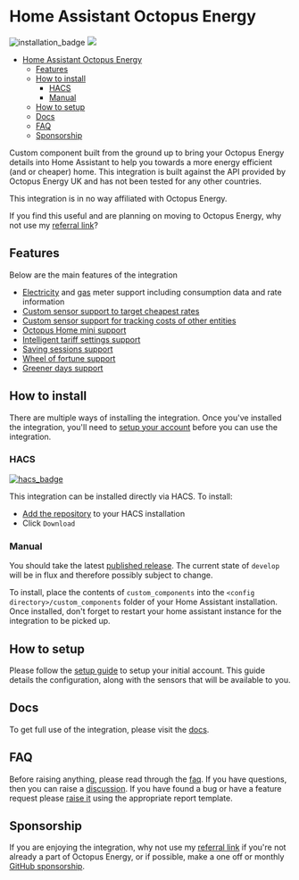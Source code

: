 # Home Assistant Octopus Energy

![installation_badge](https://img.shields.io/badge/dynamic/json?color=41BDF5&logo=home-assistant&label=integration%20usage&suffix=%20installs&cacheSeconds=15600&url=https://analytics.home-assistant.io/custom_integrations.json&query=$.octopus_energy.total) [![](https://img.shields.io/static/v1?label=Sponsor&message=%E2%9D%A4&logo=GitHub&color=%23fe8e86)](https://github.com/sponsors/bottlecapdave)
- [Home Assistant Octopus Energy](#home-assistant-octopus-energy)
  - [Features](#features)
  - [How to install](#how-to-install)
    - [HACS](#hacs)
    - [Manual](#manual)
  - [How to setup](#how-to-setup)
  - [Docs](#docs)
  - [FAQ](#faq)
  - [Sponsorship](#sponsorship)

Custom component built from the ground up to bring your Octopus Energy details into Home Assistant to help you towards a more energy efficient (and or cheaper) home. This integration is built against the API provided by Octopus Energy UK and has not been tested for any other countries. 

This integration is in no way affiliated with Octopus Energy.

If you find this useful and are planning on moving to Octopus Energy, why not use my [referral link](https://share.octopus.energy/gray-jade-372)?

## Features

Below are the main features of the integration

* [Electricity](https://bottlecapdave.github.io/HomeAssistant-OctopusEnergy/entities/electricity/) and [gas](https://bottlecapdave.github.io/HomeAssistant-OctopusEnergy/entities/gas/) meter support including consumption data and rate information
* [Custom sensor support to target cheapest rates](https://bottlecapdave.github.io/HomeAssistant-OctopusEnergy/setup/target_rate/)
* [Custom sensor support for tracking costs of other entities](https://bottlecapdave.github.io/HomeAssistant-OctopusEnergy/setup/cost_tracker.md)
* [Octopus Home mini support](https://bottlecapdave.github.io/HomeAssistant-OctopusEnergy/setup/account/#home-mini)
* [Intelligent tariff settings support](https://bottlecapdave.github.io/HomeAssistant-OctopusEnergy/entities/intelligent/)
* [Saving sessions support](https://bottlecapdave.github.io/HomeAssistant-OctopusEnergy/entities/octoplus/#saving-sessions)
* [Wheel of fortune support](https://bottlecapdave.github.io/HomeAssistant-OctopusEnergy/entities/wheel_of_fortune/)
* [Greener days support](https://bottlecapdave.github.io/HomeAssistant-OctopusEnergy/entities/greenness_forecast)

## How to install

There are multiple ways of installing the integration. Once you've installed the integration, you'll need to [setup your account](#how-to-setup) before you can use the integration.

### HACS

[![hacs_badge](https://img.shields.io/badge/HACS-Default-41BDF5.svg?style=for-the-badge)](https://github.com/hacs/integration)

This integration can be installed directly via HACS. To install:

* [Add the repository](https://my.home-assistant.io/redirect/hacs_repository/?owner=BottlecapDave&repository=homeassistant-octopusenergy&category=integration) to your HACS installation
* Click `Download`

### Manual

You should take the latest [published release](https://github.com/BottlecapDave/HomeAssistant-OctopusEnergy/releases). The current state of `develop` will be in flux and therefore possibly subject to change.

To install, place the contents of `custom_components` into the `<config directory>/custom_components` folder of your Home Assistant installation. Once installed, don't forget to restart your home assistant instance for the integration to be picked up.

## How to setup

Please follow the [setup guide](https://bottlecapdave.github.io/HomeAssistant-OctopusEnergy/setup/account) to setup your initial account. This guide details the configuration, along with the sensors that will be available to you.

## Docs

To get full use of the integration, please visit the [docs](https://bottlecapdave.github.io/HomeAssistant-OctopusEnergy/).

## FAQ

Before raising anything, please read through the [faq](https://bottlecapdave.github.io/HomeAssistant-OctopusEnergy/faq). If you have questions, then you can raise a [discussion](https://github.com/BottlecapDave/HomeAssistant-OctopusEnergy/discussions). If you have found a bug or have a feature request please [raise it](https://github.com/BottlecapDave/HomeAssistant-OctopusEnergy/issues) using the appropriate report template.

## Sponsorship

If you are enjoying the integration, why not use my [referral link](https://share.octopus.energy/gray-jade-372) if you're not already a part of Octopus Energy, or if possible, make a one off or monthly [GitHub sponsorship](https://github.com/sponsors/bottlecapdave).
